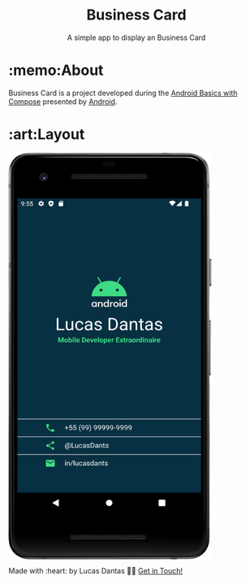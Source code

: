 <h1 align="center">Business Card</h1>
<p align="center">A simple app to display an Business Card</p>


<h1>:memo:About</h1>
<p>Business Card is a project developed during the <a href="https://developer.android.com/courses">Android Basics with Compose</a> presented by <a href="https://developer.android.com/">Android</a>.
<h1>:art:Layout</h1>
<p style="display: flex; flex-direction: row; align: center">
   <img src="https://github.com/LucasDants/Android-BusinessCard/blob/master/BusinessCard.png" width="400px" height="800px" />
</p>

 <p>Made with :heart: by Lucas Dantas 👋🏽 <a href="https://www.linkedin.com/in/LucasDants/">Get in Touch!</a></p>
